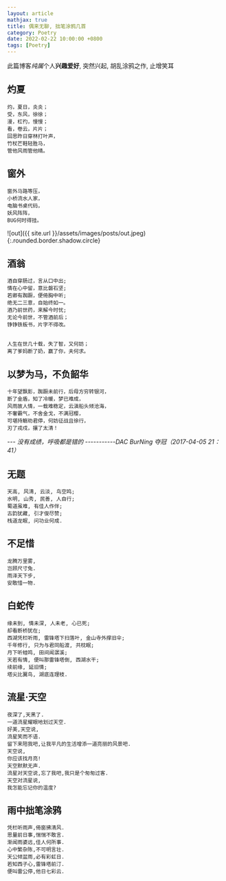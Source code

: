 ```yaml
---
layout: article
mathjax: true
title: 偶来无聊, 拙笔涂鸦几首
category: Poetry
date: 2022-02-22 10:00:00 +0800
tags: [Poetry]
---
```

此篇博客*纯属*个人**兴趣爱好**, 突然兴起, 胡乱涂鸦之作, 止增笑耳

## 灼夏
    灼，夏日，炎炎；
    受，东风，徐徐；
    漫，杠彴，慢慢；
    看，卷云，片片；
    回思昨日穿林打叶声，
    竹杖芒鞋轻胜马，
    管他风雨管他晴。

## 窗外
    窗外马路等压，
    小桥流水人家，
    电脑书桌代码，
    妖风阵阵，
    BUG何时得挂。

![out]({{ site.url }}/assets/images/posts/out.jpeg){:.rounded.border.shadow.circle}
    
## 酒翁
    酒自穿肠过，言从口中出;
    情在心中留，意比磐石坚;
    若卿有踟蹰，便倚胸中听;
    绝无二三意，自始终如一。
    酒乃前世药，来解今时忧;
    无论今前世，不管酒前后；
    铮铮铁板书，片字不得改。


    人生在世几十载，失了智，又何妨；
    离了爹妈断了奶，赢了你，夫何求。

## 以梦为马，不负韶华
    十年望飘影，踟蹰未前行，后母方穷转银河，
    断了金盾，知了冷暖，梦已难成，
    风雨故人情，一载难稳定，云滇船头倾沧海，
    不奢霸气，不舍金戈，不满冠樱，
    可堪持觞劝君停，何妨征战且徐行，
    刃了戎戍，攘了太清！

--- *没有成绩，呼吸都是错的 -----------DAC BurNing 夺冠（2017-04-05  21：41）*

## 无题
    天高, 风清, 云淡, 鸟空鸣;
    水明, 山秀, 民善, 人自行;
    蜀道虽难, 有佳人作伴;
    古韵犹藏, 引才俊尽赞;
    栈道龙眠, 问功业何成.

## 不足惜
    龙腾万里雾,
    岂顾尺寸兔.
    雨泽天下步,
    安敢惜一物.

## 白蛇传
    缘未到, 情未深, 人未老, 心已死;
    却看断桥犹在;
    西湖凭栏听雨, 雷锋塔下扫落叶, 金山寺外撑旧伞;
    千年修行, 只为与君同船渡, 共枕眠;
    月下听蛙鸣, 田间闻潺溪;
    天若有情, 便叫那雷锋塔倒, 西湖水干;
    续前缘, 延旧情;
    塔尖比翼鸟, 湖底连理枝.

## 流星·天空
    夜深了,天黑了.
    一道流星耀眼地划过天空.
    好美,天空说,
    流星笑而不语.
    留下来陪我吧,让我平凡的生活增添一道亮丽的风景吧.
    天空说,
    你应该找月亮!
    天空默默无声.
    流星对天空说,忘了我吧,我只是个匆匆过客.
    天空对流星说,
    我怎能忘记你的温度?

## 雨中拙笔涂鸦
    凭栏听雨声,倚窗拂清风.
    思量前日事,惴惴不敢言.
    渐闻雨婆远,佳人何所事.
    心中繁杂陈,不可明言壮.
    天公倾盆雨,必有彩虹日.
    若知西子心,雷锋塔前汀.
    便叫雷公停,他日七彩云.

